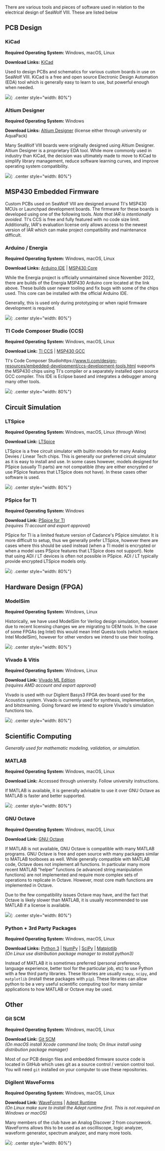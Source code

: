 
There are various tools and pieces of software used in relation to the electrical design of SeaWolf VIII. These are listed below


## PCB Design

### KiCad

**Required Operating System:** Windows, macOS, Linux

**Download Links:** [KiCad](https://www.kicad.org/)


Used to design PCBs and schematics for various custom boards in use on SeaWolf VIII. KiCad is a free and open source Electronic Design Automation (EDA) tool which is generally easy to learn to use, but powerful enough when needed.

![](../img/sw_kicad_eda.jpg){: .center style="width: 80%"}


### Altium Designer

**Required Operating System:** Windows

**Download Links:** [Altium Designer](https://www.altium.com/altium-designer) (license either through university or AquaPack)

Many SeaWolf VIII boards were originally designed using Altium Designer. Altium Designer is a proprietary EDA tool. While more commonly used in industry than KiCad, the decision was ultimately made to move to KiCad to simplify library management, reduce software learning curves, and improve operating system compatibility.

![](../img/sw_altium_eda.jpg){: .center style="width: 80%"}



## MSP430 Embedded Firmware

Custom PCBs used on SeaWolf VIII are designed around TI's MSP430 MCUs or Launchpad development boards. The firmware for these boards is developed using one of the following tools. *Note that IAR is intentionally avoided.* TI's CCS is free and fully featured with no code size limit. Additionally, IAR's evaluation license only allows access to the newest version of IAR which can make project compatibility and maintenance difficult.


### Arduino / Energia

**Required Operating System:** Windows, macOS, Linux

**Download Links:** [Arduino IDE](https://www.arduino.cc/en/software) | [MSP430 Core](https://github.com/MB3hel/Arduino-Core-MSP430)

While the Energia project is officially unmaintained since November 2022, there are builds of the Energia MSP430 Arduino core located at the link above. These builds user newer tooling and fix bugs with some of the chips used. This core can be installed with the official Arduino IDE.

Generally, this is used only during prototyping or when rapid firmware development is required.

![](../img/sw_arduino_ide.jpg){: .center style="width: 80%"}


### TI Code Composer Studio (CCS)

**Required Operating System:** Windows, macOS, Linux

**Download Link:** [TI CCS](https://www.ti.com/design-resources/embedded-development/ccs-development-tools.html) | [MSP430 GCC](https://www.ti.com/tool/MSP430-GCC-OPENSOURCE)

TI's Code Composer Studiohttps://www.ti.com/design-resources/embedded-development/ccs-development-tools.html supports the MSP430 chips using TI's compiler or a separately installed open source GCC compiler. This IDE is Eclipse based and integrates a debugger among many other tools.

![](../img/sw_ccs_ide.jpg){: .center style="width: 80%"}



## Circuit Simulation

### LTSpice

**Required Operating System:** Windows, macOS, Linux (through Wine)

**Download Link:** [LTSpice](https://www.analog.com/en/design-center/design-tools-and-calculators/ltspice-simulator.html)

LTSpice is a free circuit simulator with builtin models for many Analog Devies / Linear Tech chips. This is generally our preferred circuit simulator as it is easy to install and use. In some cases however, models designed for PSpice (usually TI parts) are not compatible (they are either encrypted or use PSpice features that LTSpice does not have). In these cases other software is used.

![](../img/sw_ltspice_sim.jpg){: .center style="width: 80%"}

### PSpice for TI

**Required Operating System:** Windows

**Download Link:** [PSpice for TI](https://www.ti.com/tool/PSPICE-FOR-TI)  
*(requires TI account and export approval)*

PSpice for TI is a limited feature version of Cadance's PSpice simulator. It is more difficult to setup, thus we generally prefer LTSpice, however there are cases where this should be used instead (when a TI model is encrypted or when a model uses PSpice features that LTSpice does not support). Note that using ADI / LT devices is often not possible in PSpice. ADI / LT typically provide encrypted LTSpice models only.

![](../img/sw_pspiceti_sim.jpg){: .center style="width: 80%"}


## Hardware Design (FPGA)

### ModelSim

**Required Operating System:** Windows, Linux

Historically, we have used ModelSim for Verilog design simulation, however due to recent licensing changes we are migrating to OEM tools. In the case of some FPGAs (eg Intel) this would mean Intel Questa tools (which replace Intel ModelSim), however for other vendors we intend to use their tooling.

![](../img/sw_modelsim_hdl.jpg){: .center style="width: 80%"}


### Vivado & Vitis

**Required Operating System:** Windows, Linux

**Download Link:** [Vivado ML Edition](https://www.xilinx.com/support/download.html)  
*(requires AMD account and export approval)*

Vivado is used with our Digilent Basys3 FPGA dev board used for the Acoustics system. Vivado is currently used for synthesis, implementation, and bitstreaming. Going forward we intend to explore Vivado's simulation functions too.

![](../img/sw_vivado_hdl.jpg){: .center style="width: 80%"}

## Scientific Computing

*Generally used for mathematic modeling, validation, or simulation.*

### MATLAB

**Required Operating System:** Windows, macOS, Linux

**Download Link:** Accessed through university. Follow university instructions.

If MATLAB is available, it is generally advisable to use it over GNU Octave as MATLAB is faster and better supported.

![](../img/sw_matlab_scicomp.jpg){: .center style="width: 80%"}


### GNU Octave

**Required Operating System:** Windows, macOS, Linux

**Download Link:** [GNU Octave](https://octave.org/download)

If MATLAB is not available, GNU Octave is compatible with many MATLAB programs. GNU Octave is free and open source with many packages similar to MATLAB toolboxes as well. While generally compatible with MATLAB code, Octave does not implement all functions. In particular many more recent MATLAB "helper" functions (ie advanced string manipulation functions) are not implemented and require more complex sets of operations to replicate in Octave. However, most core math functions are implemented in Octave.

Due to the few compatibility issues Octave may have, and the fact that Octave is likely slower than MATLAB, it is usually recommended to use MATLAB if a license is available.

![](../img/sw_octave_scicomp.jpg){: .center style="width: 80%"}


### Python + 3rd Party Packages

**Required Operating System:** Windows, macOS, Linux

**Download Links:** [Python 3](https://www.python.org/downloads/) | [NumPy](https://numpy.org/install/) | [SciPy](https://scipy.org/install/) | [Matplotlib](https://matplotlib.org/stable/users/getting_started/)  
*(On Linux use distribution package manager to install python3)*

Instead of MATLAB it is sometimes preferred (personal preference, language experience, better tool for the particular job, etc) to use Python with a few third party libraries. These libraries are usually `numpy`, `scipy`, and `matplotlib` (install these packages with `pip`). These libraries can allow python to be a very useful scientific computing tool for many similar applications to how MATLAB or Octave may be used.


## Other

### Git SCM

**Required Operating System:** Windows, macOS, Linux

**Download Link:** [Git SCM](https://git-scm.com/downloads)  
*(On macOS install Xcode command line tools; On linux install using distribution package manager)*

Most of our PCB design files and embedded firmware source code is located in GitHub which uses git as a source control / version control tool. You will need `git` installed on your computer to use these repositories.

### Digilent WaveForms

**Required Operating System:** Windows, macOS, Linux

**Download Link:** [WaveForms](https://digilent.com/shop/software/digilent-waveforms/) | [Adept Runtime](https://digilent.com/reference/software/adept/start)  
*(On Linux make sure to install the Adept runtime first. This is not required on Windows or macOS)*


Many members of the club have an Analog Discover 2 from coursework. WaveForms allows this to be used as an oscilliscope, logic analyzer, waveform generator, spectrum analyzer, and many more tools.

![](../img/sw_waveforms_other.jpg){: .center style="width: 80%"}
